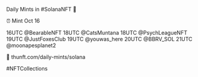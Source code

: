 Daily Mints in #SolanaNFT 🚀

⏰ Mint Oct 16

16UTC @BearableNFT
18UTC @CatsMuntana
18UTC @PsychLeagueNFT
19UTC @JustFoxesClub
19UTC @youwas_here
20UTC @BBRV_SOL
21UTC @moonapesplanet2

🔗 thunft.com/daily-mints/solana

#NFTCollections